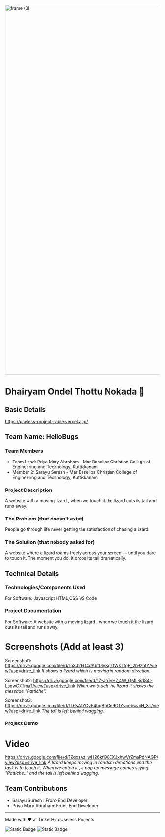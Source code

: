 <img width="3188" height="1202" alt="frame (3)" src="https://github.com/user-attachments/assets/517ad8e9-ad22-457d-9538-a9e62d137cd7" />


# Dhairyam Ondel Thottu Nokada 🎯


## Basic Details
https://useless-project-sable.vercel.app/
## Team Name: HelloBugs


### Team Members
- Team Lead: Priya Mary Abraham - Mar Baselios Christian College of Engineering and Technology, Kuttikkanam
- Member 2: Sarayu Suresh - Mar Baselios Christian College of Engineering and Technology, Kuttikkanam


### Project Description
A website with a moving lizard , when we touch it the lizard cuts its tail and runs away. 

### The Problem (that doesn't exist)
People go through life never getting the satisfaction of chasing a lizard.

### The Solution (that nobody asked for)
A website where a lizard roams freely across your screen — until you dare to touch it.
The moment you do, it drops its tail dramatically.

## Technical Details
### Technologies/Components Used
For Software:
Javascript,HTML,CSS
VS Code


### Project Documentation
For Software: A website with a moving lizard , when we touch it the lizard cuts its tail and runs away.

# Screenshots (Add at least 3)
Screenshot1: https://drive.google.com/file/d/1o3J2ED4dAbf0lyKgzfWkTfqP_2h9zhtY/view?usp=drive_link
*It shows a lizard which is moving in random direction.*

Screenshot2: https://drive.google.com/file/d/1Z-JhTyH7_4W_GMLSs184l-LsqwC7TmaT/view?usp=drive_link
*When we touch the lizard it shows the message "Pattiche".*

Screenshot3: https://drive.google.com/file/d/1T6sAfYCyE4hqBpOe9O1YvcebwzijH_3T/view?usp=drive_link
*The tail is left behind wagging.*




### Project Demo
# Video
https://drive.google.com/file/d/1ZqxsAz_wH26kfQ8EXJxhwVrZmaPdNAGP/view?usp=drive_link
*A lizard keeps moving in random directions and the task is to touch it. When we catch it , a pop up message comes saying "Pattiche.." and the tail is left behind wagging.*



## Team Contributions
- Sarayu Suresh : Front-End Developer
- Priya Mary Abraham: Front-End Developer


---
Made with ❤️ at TinkerHub Useless Projects 

![Static Badge](https://img.shields.io/badge/TinkerHub-24?color=%23000000&link=https%3A%2F%2Fwww.tinkerhub.org%2F)
![Static Badge](https://img.shields.io/badge/UselessProjects--25-25?link=https%3A%2F%2Fwww.tinkerhub.org%2Fevents%2FQ2Q1TQKX6Q%2FUseless%2520Projects)
